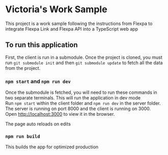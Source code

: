 # Victoria's Work Sample

This project is a work sample following the instructions from Flexpa to integrate Flexpa Link and Flexpa API into a TypeScript web app

## To run this application

First, the client is run in a submodule. 
Once the project is cloned, you must run `git submodule init` and then `git submodule update` to fetch all the data from the project.

### `npm start` and `npm run dev`

Once the submodule is fetched, you will need to run these commands in two separate terminals. This will run the application in dev mode\
Run `npm start` within the client folder and `npm run dev` in the server folder. The server is running on port 8000 and the client is running on 3000.\
Open [http://localhost:3000](http://localhost:3000) to view it in the browser.

The page auto reloads on edits

### `npm run build`

This builds the app for optimized production
